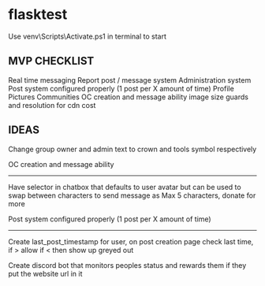 # flasktest


Use venv\Scripts\Activate.ps1 in terminal to start


MVP CHECKLIST
-------------

Real time messaging
Report post / message system
Administration system
Post system configured properly (1 post per X amount of time)
Profile Pictures
Communities
OC creation and message ability
image size guards and resolution for cdn cost


IDEAS
-----------
Change group owner and admin text to crown and tools symbol respectively



OC creation and message ability
________________________________
Have selector in chatbox that defaults to user avatar but can be used to swap between characters to send message as
Max 5 characters, donate for more



Post system configured properly (1 post per X amount of time)
________________________________________________________________
Create last_post_timestamp for user, on post creation page check last time, if > allow if < then show up greyed out


Create discord bot that monitors peoples status and rewards them if they put the website url in it
